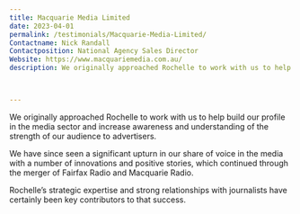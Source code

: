```yaml
---
title: Macquarie Media Limited
date: 2023-04-01
permalink: /testimonials/Macquarie-Media-Limited/
Contactname: Nick Randall
Contactposition: National Agency Sales Director
Website: https://www.macquariemedia.com.au/
description: We originally approached Rochelle to work with us to help build our profile in the media sector and increase awareness and understanding of the strength of our audience to advertisers.



---
```



We originally approached Rochelle to work with us to help build our profile in the media sector and increase awareness and understanding of the strength of our audience to advertisers.

We have since seen a significant upturn in our share of voice in the media with a number of innovations and positive stories, which continued through the merger of Fairfax Radio and Macquarie Radio.

Rochelle’s strategic expertise and strong relationships with journalists have certainly been key contributors to that success.




